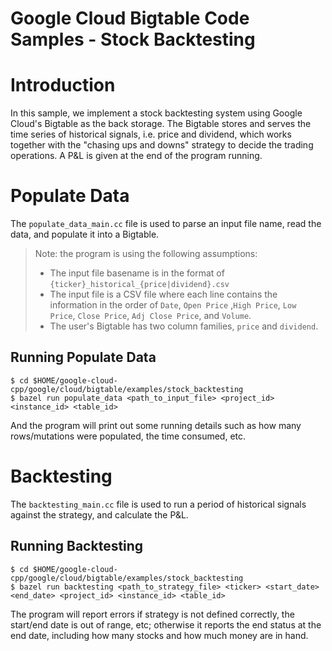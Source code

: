 # Google Cloud Bigtable Code Samples - Stock Backtesting

# Introduction
In this sample, we implement a stock backtesting system using Google Cloud's
Bigtable as the back storage. The Bigtable stores and serves the time series
of historical signals, i.e. price and dividend, which works together with the
"chasing ups and downs" strategy to decide the trading operations. A P&L is
given at the end of the program running.

# Populate Data

The `populate_data_main.cc` file is used to parse an input file name, read
the data, and populate it into a Bigtable.

> Note: the program is using the following assumptions:
> * The input file basename is in the format of
> `{ticker}_historical_{price|dividend}.csv`
> * The input file is a CSV file where each line contains the information in
> the order of `Date`, `Open Price` ,`High Price`, `Low Price`, `Close Price`,
> `Adj Close Price`, and `Volume`.
> * The user's Bigtable has two column families, `price` and `dividend`.

## Running Populate Data

```console
$ cd $HOME/google-cloud-cpp/google/cloud/bigtable/examples/stock_backtesting
$ bazel run populate_data <path_to_input_file> <project_id> <instance_id> <table_id>
```
And the program will print out some running details such as how many
rows/mutations were populated, the time consumed, etc.

# Backtesting

The `backtesting_main.cc` file is used to run a period of historical signals
against the strategy, and calculate the P&L.

## Running Backtesting

```console
$ cd $HOME/google-cloud-cpp/google/cloud/bigtable/examples/stock_backtesting
$ bazel run backtesting <path_to_strategy_file> <ticker> <start_date> <end_date> <project_id> <instance_id> <table_id>
```
The program will report errors if strategy is not defined correctly, the
start/end date is out of range, etc; otherwise it reports the end status at
the end date, including how many stocks and how much money are in hand.
